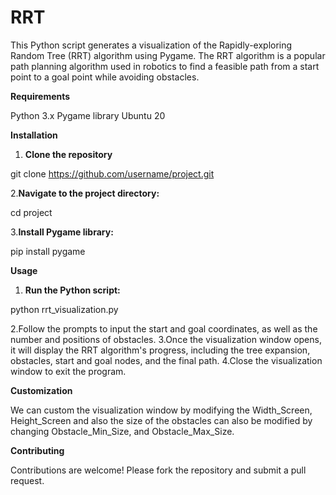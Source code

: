 # RRT

This Python script generates a visualization of the Rapidly-exploring Random Tree (RRT) algorithm using Pygame. The RRT algorithm is a popular path planning algorithm used in robotics to find a feasible path from a start point to a goal point while avoiding obstacles.

**Requirements**

Python 3.x
Pygame library
Ubuntu 20

**Installation**

1. **Clone the repository**
   
git clone https://github.com/username/project.git

2.**Navigate to the project directory:**

cd project

3.**Install Pygame library:**

pip install pygame

**Usage**

1. **Run the Python script:**

python rrt_visualization.py

2.Follow the prompts to input the start and goal coordinates, as well as the number and positions of obstacles.
3.Once the visualization window opens, it will display the RRT algorithm's progress, including the tree expansion, obstacles, start and goal nodes, and the final path.
4.Close the visualization window to exit the program.

**Customization**

We can custom the visualization window by modifying the Width_Screen, Height_Screen and also the size of the obstacles can also be modified by changing Obstacle_Min_Size, and Obstacle_Max_Size.

**Contributing**

Contributions are welcome! Please fork the repository and submit a pull request.
